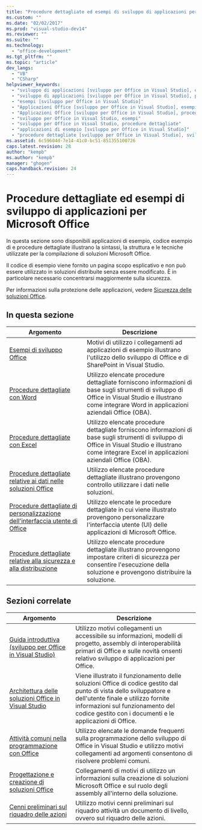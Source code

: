 ```yaml
---
title: "Procedure dettagliate ed esempi di sviluppo di applicazioni per Microsoft Office"
ms.custom: ""
ms.date: "02/02/2017"
ms.prod: "visual-studio-dev14"
ms.reviewer: ""
ms.suite: ""
ms.technology: 
  - "office-development"
ms.tgt_pltfrm: ""
ms.topic: "article"
dev_langs: 
  - "VB"
  - "CSharp"
helpviewer_keywords: 
  - "sviluppo di applicazioni [sviluppo per Office in Visual Studio], esempi"
  - "sviluppo di applicazioni [sviluppo per Office in Visual Studio], procedure dettagliate"
  - "esempi [sviluppo per Office in Visual Studio]"
  - "Applicazioni Office [sviluppo per Office in Visual Studio], esempi"
  - "Applicazioni Office [sviluppo per Office in Visual Studio], procedure dettagliate"
  - "sviluppo per Office in Visual Studio, esempi"
  - "sviluppo per Office in Visual Studio, procedure dettagliate"
  - "applicazioni di esempio [sviluppo per Office in Visual Studio]"
  - "procedure dettagliate [sviluppo per Office in Visual Studio], sviluppo di applicazioni per Office"
ms.assetid: 6c59604d-7e14-41c0-bc51-851355100726
caps.latest.revision: 28
author: "kempb"
ms.author: "kempb"
manager: "ghogen"
caps.handback.revision: 24
---
```

# Procedure dettagliate ed esempi di sviluppo di applicazioni per Microsoft Office
  In questa sezione sono disponibili applicazioni di esempio, codice esempio di e procedure dettagliate illustrano la sintassi, la struttura e le tecniche utilizzate per la compilazione di soluzioni Microsoft Office.  
  
 Il codice di esempio viene fornito un pagina scopo esplicativo e non può essere utilizzato in soluzioni distribuite senza essere modificato.  È in particolare necessario concentrarsi maggiormente sulla sicurezza.  
  
 Per informazioni sulla protezione delle applicazioni, vedere  [Sicurezza delle soluzioni Office](../vsto/securing-office-solutions.md).  
  
## In questa sezione  
  
|Argomento|Descrizione|  
|---------------|-----------------|  
|[Esempi di sviluppo Office](../vsto/office-development-samples.md)|Motivi di utilizzo i collegamenti ad applicazioni di esempio illustrano l'utilizzo dello sviluppo di Office e di SharePoint in Visual Studio.|  
|[Procedure dettagliate con Word](../vsto/walkthroughs-using-word.md)|Utilizzo elencate procedure dettagliate forniscono informazioni di base sugli strumenti di sviluppo di Office in Visual Studio e illustrano come integrare Word in applicazioni aziendali Office \(OBA\).|  
|[Procedure dettagliate con Excel](../vsto/walkthroughs-using-excel.md)|Utilizzo elencate procedure dettagliate forniscono informazioni di base sugli strumenti di sviluppo di Office in Visual Studio e illustrano come integrare Excel in applicazioni aziendali Office \(OBA\).|  
|[Procedure dettagliate relative ai dati nelle soluzioni Office](../vsto/data-in-office-solutions-walkthroughs.md)|Utilizzo elencate procedure dettagliate illustrano provengono controllo utilizzare i dati nelle soluzioni.|  
|[Procedure dettagliate di personalizzazione dell'interfaccia utente di Office](../vsto/office-ui-customization-walkthroughs.md)|Utilizzo elencate le procedure dettagliate in cui viene illustrato provengono personalizzare l'interfaccia utente \(UI\) delle applicazioni di Microsoft Office.|  
|[Procedure dettagliate relative alla sicurezza e alla distribuzione](../vsto/security-and-deployment-walkthroughs.md)|Utilizzo elencate procedure dettagliate illustrano provengono impostare criteri di sicurezza per consentire l'esecuzione della soluzione e provengono distribuire la soluzione.|  
  
## Sezioni correlate  
  
|Argomento|Descrizione|  
|---------------|-----------------|  
|[Guida introduttiva &#40;sviluppo per Office in Visual Studio&#41;](../vsto/getting-started-office-development-in-visual-studio.md)|Utilizzo motivi collegamenti un accessibile su informazioni, modelli di progetto, assembly di interoperabilità primari di Office e sulle novità onsenti relativo sviluppo di applicazioni per Office.|  
|[Architettura delle soluzioni Office in Visual Studio](../vsto/architecture-of-office-solutions-in-visual-studio.md)|Viene illustrato il funzionamento delle soluzioni Office di codice gestito dal punto di vista dello sviluppatore e dell'utente finale e utilizzo fornite informazioni sul funzionamento del codice gestito con i documenti e le applicazioni di Office.|  
|[Attività comuni nella programmazione con Office](../vsto/common-tasks-in-office-programming.md)|Utilizzo elencate le domande frequenti sulla programmazione dello sviluppo di Office in Visual Studio e utilizzo motivi collegamenti ad argomenti consentono di risolvere problemi comuni.|  
|[Progettazione e creazione di soluzioni Office](../vsto/designing-and-creating-office-solutions.md)|Collegamenti di motivi di utilizzo un informazioni sulla creazione di soluzioni Microsoft Office e sul ruolo degli assembly all'interno della soluzione.|  
|[Cenni preliminari sul riquadro delle azioni](../vsto/actions-pane-overview.md)|Utilizzo motivi cenni preliminari sul riquadro attività un documento di livello, ovvero sul riquadro delle azioni.|  
  
  